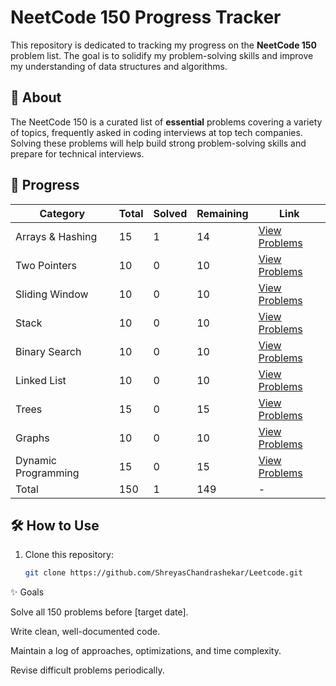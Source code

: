# NeetCode 150 Progress Tracker

This repository is dedicated to tracking my progress on the **NeetCode 150** problem list. The goal is to solidify my problem-solving skills and improve my understanding of data structures and algorithms.

## 🚀 About
The NeetCode 150 is a curated list of **essential** problems covering a variety of topics, frequently asked in coding interviews at top tech companies. Solving these problems will help build strong problem-solving skills and prepare for technical interviews.

## 📌 Progress

| Category         | Total | Solved | Remaining | Link |
|----------------|-------|--------|----------|------|
| Arrays & Hashing | 15 | 1 | 14 | [View Problems](https://neetcode.io/roadmap) |
| Two Pointers    | 10 | 0 | 10 | [View Problems](https://neetcode.io/roadmap) |
| Sliding Window  | 10 | 0 | 10 | [View Problems](https://neetcode.io/roadmap) |
| Stack          | 10 | 0 | 10 | [View Problems](https://neetcode.io/roadmap) |
| Binary Search  | 10 | 0 | 10 | [View Problems](https://neetcode.io/roadmap) |
| Linked List    | 10 | 0 | 10 | [View Problems](https://neetcode.io/roadmap) |
| Trees         | 15 | 0 | 15 | [View Problems](https://neetcode.io/roadmap) |
| Graphs        | 10 | 0 | 10 | [View Problems](https://neetcode.io/roadmap) |
| Dynamic Programming | 15 | 0 | 15 | [View Problems](https://neetcode.io/roadmap) |
| Total         | 150 | 1 | 149 | - |

## 🛠 How to Use
1. Clone this repository:
   ```sh
   git clone https://github.com/ShreyasChandrashekar/Leetcode.git

✨ Goals

Solve all 150 problems before [target date].

Write clean, well-documented code.

Maintain a log of approaches, optimizations, and time complexity.

Revise difficult problems periodically.
